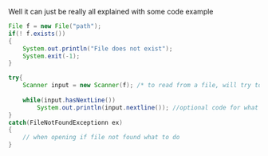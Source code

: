 Well it can just be really all explained with some code example
```java
File f = new File("path");
if(! f.exists())
{
	System.out.println("File does not exist");
	System.exit(-1);
}

try{
	Scanner input = new Scanner(f); /* to read from a file, will try to open the file */
	
	while(input.hasNextLine())
		System.out.println(input.nextline()); //optional code for what to do
}
catch(FileNotFoundExceptionn ex)
{
	// when opening if file not found what to do
}
```